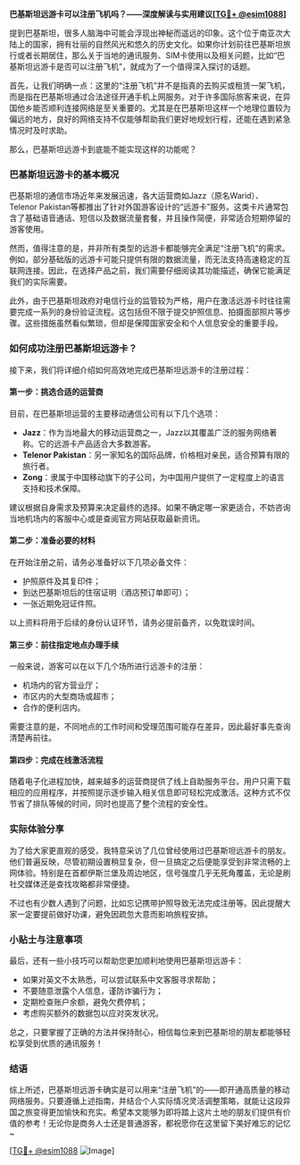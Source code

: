 **巴基斯坦远游卡可以注册飞机吗？——深度解读与实用建议[[TG💪+ @esim1088](https://t.me/s/esim1088)]**

提到巴基斯坦，很多人脑海中可能会浮现出神秘而遥远的印象。这个位于南亚次大陆上的国家，拥有壮丽的自然风光和悠久的历史文化。如果你计划前往巴基斯坦旅行或者长期居住，那么关于当地的通讯服务、SIM卡使用以及相关问题，比如“巴基斯坦远游卡是否可以注册飞机”，就成为了一个值得深入探讨的话题。

首先，让我们明确一点：这里的“注册飞机”并不是指真的去购买或租赁一架飞机，而是指在巴基斯坦通过合法途径开通手机上网服务。对于许多国际旅客来说，在异国他乡能否顺利连接网络是至关重要的。尤其是在巴基斯坦这样一个地理位置较为偏远的地方，良好的网络支持不仅能够帮助我们更好地规划行程，还能在遇到紧急情况时及时求助。

那么，巴基斯坦远游卡到底能不能实现这样的功能呢？

### 巴基斯坦远游卡的基本概况

巴基斯坦的通信市场近年来发展迅速，各大运营商如Jazz（原名Warid）、Telenor Pakistan等都推出了针对外国游客设计的“远游卡”服务。这类卡片通常包含了基础语音通话、短信以及数据流量套餐，并且操作简便，非常适合短期停留的游客使用。

然而，值得注意的是，并非所有类型的远游卡都能够完全满足“注册飞机”的需求。例如，部分基础版的远游卡可能只提供有限的数据流量，而无法支持高速稳定的互联网连接。因此，在选择产品之前，我们需要仔细阅读其功能描述，确保它能满足我们的实际需要。

此外，由于巴基斯坦政府对电信行业的监管较为严格，用户在激活远游卡时往往需要完成一系列的身份验证流程。这包括但不限于提交护照信息、拍摄面部照片等步骤。这些措施虽然看似繁琐，但却是保障国家安全和个人信息安全的重要手段。

### 如何成功注册巴基斯坦远游卡？

接下来，我们将详细介绍如何高效地完成巴基斯坦远游卡的注册过程：

#### 第一步：挑选合适的运营商
目前，在巴基斯坦运营的主要移动通信公司有以下几个选项：
- **Jazz**：作为当地最大的移动运营商之一，Jazz以其覆盖广泛的服务网络著称。它的远游卡产品适合大多数游客。
- **Telenor Pakistan**：另一家知名的国际品牌，价格相对亲民，适合预算有限的旅行者。
- **Zong**：隶属于中国移动旗下的子公司，为中国用户提供了一定程度上的语言支持和技术保障。

建议根据自身需求及预算来决定最终的选择。如果不确定哪一家更适合，不妨咨询当地机场内的客服中心或是查阅官方网站获取最新资讯。

#### 第二步：准备必要的材料
在开始注册之前，请务必准备好以下几项必备文件：
- 护照原件及其复印件；
- 到达巴基斯坦后的住宿证明（酒店预订单即可）；
- 一张近期免冠证件照。

以上资料将用于后续的身份认证环节，请务必提前备齐，以免耽误时间。

#### 第三步：前往指定地点办理手续
一般来说，游客可以在以下几个场所进行远游卡的注册：
- 机场内的官方营业厅；
- 市区内的大型商场或超市；
- 合作的便利店内。

需要注意的是，不同地点的工作时间和受理范围可能存在差异，因此最好事先查询清楚再前往。

#### 第四步：完成在线激活流程
随着电子化进程加快，越来越多的运营商提供了线上自助服务平台。用户只需下载相应的应用程序，并按照提示逐步输入相关信息即可轻松完成激活。这种方式不仅节省了排队等候的时间，同时也提高了整个流程的安全性。

### 实际体验分享

为了给大家更直观的感受，我特意采访了几位曾经使用过巴基斯坦远游卡的朋友。他们普遍反映，尽管初期设置稍显复杂，但一旦搞定之后便能享受到非常流畅的上网体验。特别是在首都伊斯兰堡及周边地区，信号强度几乎无死角覆盖，无论是刷社交媒体还是查找攻略都非常便捷。

不过也有少数人遇到了问题，比如忘记携带护照导致无法完成注册等。因此提醒大家一定要提前做好功课，避免因疏忽大意而影响旅程安排。

### 小贴士与注意事项

最后，还有一些小技巧可以帮助您更加顺利地使用巴基斯坦远游卡：
- 如果对英文不太熟悉，可以尝试联系中文客服寻求帮助；
- 不要随意泄露个人信息，谨防诈骗行为；
- 定期检查账户余额，避免欠费停机；
- 考虑购买额外的数据包以应对突发状况。

总之，只要掌握了正确的方法并保持耐心，相信每位来到巴基斯坦的朋友都能够轻松享受到优质的通讯服务！

### 结语

综上所述，巴基斯坦远游卡确实是可以用来“注册飞机”的——即开通高质量的移动网络服务。只要遵循上述指南，并结合个人实际情况灵活调整策略，就能让这段异国之旅变得更加愉快和充实。希望本文能够为即将踏上这片土地的朋友们提供有价值的参考！无论你是商务人士还是普通游客，都祝愿你在这里留下美好难忘的记忆~

[[TG💪+ @esim1088](https://t.me/s/esim1088) ![Image](https://i.postimg.cc/4NQfJmqS/Snipaste-2025-05-13-00-14-12.png)]